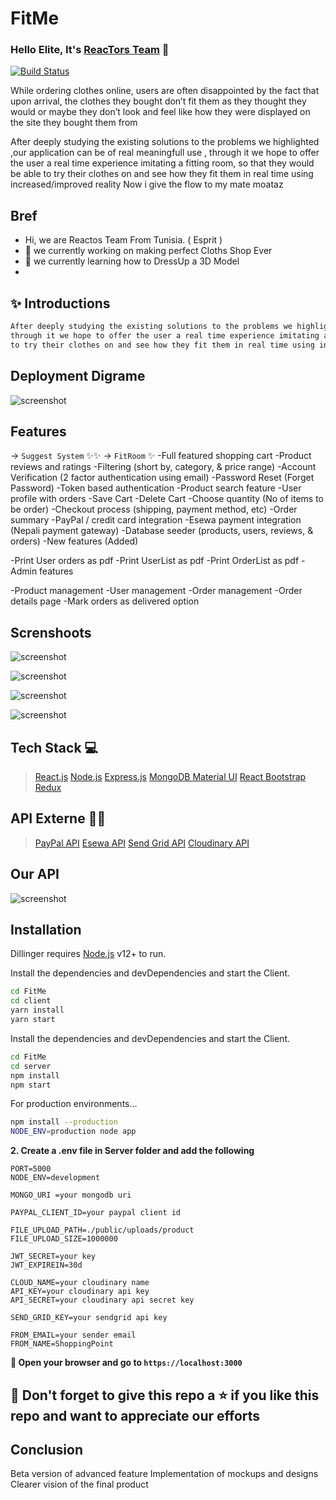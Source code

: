 # FitMe
### Hello Elite, It's [ReacTors Team](https://www.fitme.cc/) 👋


[![Build Status](https://travis-ci.org/joemccann/dillinger.svg?branch=master)](https://travis-ci.org/joemccann/dillinger)


While ordering clothes online, users are often disappointed by the fact that upon arrival, the clothes they bought don’t fit them as they thought they would or maybe they don’t look and feel like how they were displayed on the site they bought them from 

After deeply studying the existing solutions to the problems we highlighted ,our application can be of real meaningfull use ,
through it we hope to offer the user a real time experience imitating a fitting room, so that they would be able 
to try their clothes on and see how they fit them in real time using increased/improved reality
Now i give  the flow to my mate moataz


## Bref
 - Hi, we are Reactos Team From Tunisia. ( Esprit ) 
- 🔭 we currently working on making perfect Cloths Shop Ever 
- 🌱 we currently learning how to DressUp a 3D Model 
- 
## ✨ Introductions

```sh
After deeply studying the existing solutions to the problems we highlighted ,our application can be of real meaningfull use ,
through it we hope to offer the user a real time experience imitating a fitting room, so that they would be able 
to try their clothes on and see how they fit them in real time using increased/improved reality
```

## Deployment Digrame 

![screenshot](https://miro.medium.com/max/3000/1*3E4w7rCe3eaz6gLlZoe6nQ.png)


## Features
-> `Suggest System` ✨✨
-> `FitRoom` ✨
-Full featured shopping cart
-Product reviews and ratings
-Filtering (short by, category, & price range)
-Account Verification (2 factor authentication using email)
-Password Reset (Forget Password)
-Token based authentication
-Product search feature
-User profile with orders
-Save Cart
-Delete Cart
-Choose quantity (No of items to be order)
-Checkout process (shipping, payment method, etc)
-Order summary
-PayPal / credit card integration
-Esewa payment integration (Nepali payment gateway)
-Database seeder (products, users, reviews, & orders)
-New features (Added)

-Print User orders as pdf
-Print UserList as pdf
-Print OrderList as pdf
-Admin features

-Product management
-User management
-Order management
-Order details page
-Mark orders as delivered option

## Screnshoots

![screenshot](https://image.prntscr.com/image/Glc4d2qkSE6ybnan3Xh9hQ.png)

![screenshot](https://image.prntscr.com/image/surYb7HCSBqFEUXMqaFFVg.png)

![screenshot](https://image.prntscr.com/image/yePfaDVwSneo0M0diSNpaw.png)

![screenshot](https://image.prntscr.com/image/z0YB5k6sTAON3J9qs9vRVg.png)



## Tech Stack 💻

> [React.js](https://reactjs.org/)
> [Node.js](https://nodejs.org/en/)
> [Express.js](https://expressjs.com/)
> [MongoDB ](https://www.mongodb.com/cloud/atlas)
> [Material UI](https://material-ui.com/)
> [React Bootstrap](https://react-bootstrap.github.io/)
> [Redux](https://redux.js.org/)



## API Externe 👨‍💻

> [PayPal API](https://developer.paypal.com/)
> [Esewa API](https://developer.esewa.com.np)
> [Send Grid API](https://sendgrid.com/)
> [Cloudinary API](https://cloudinary.com/)

## Our API ‍

![screenshot](https://image.prntscr.com/image/6sSdfsNgRo6CLA43r8BvGw.png)


## Installation

Dillinger requires [Node.js](https://nodejs.org/) v12+ to run.

Install the dependencies and devDependencies and start the Client.

```sh
cd FitMe
cd client
yarn install
yarn start
```

Install the dependencies and devDependencies and start the Client.

```sh
cd FitMe
cd server
npm install
npm start
```

For production environments...

```sh
npm install --production
NODE_ENV=production node app
```

**2. Create a .env file in Server  folder and add the following**

```
PORT=5000
NODE_ENV=development

MONGO_URI =your mongodb uri

PAYPAL_CLIENT_ID=your paypal client id

FILE_UPLOAD_PATH=./public/uploads/product
FILE_UPLOAD_SIZE=1000000

JWT_SECRET=your key
JWT_EXPIREIN=30d

CLOUD_NAME=your cloudinary name
API_KEY=your cloudinary api key
API_SECRET=your cloudinary api secret key

SEND_GRID_KEY=your sendgrid api key

FROM_EMAIL=your sender email
FROM_NAME=ShoppingPoint

```

 **🎉 Open your browser and go to `https://localhost:3000`**

## 🤩 Don't forget to give this repo a ⭐ if you like this repo and want to appreciate our efforts

## Conclusion

Beta version of advanced feature
Implementation of mockups and designs
Clearer vision of the final product
